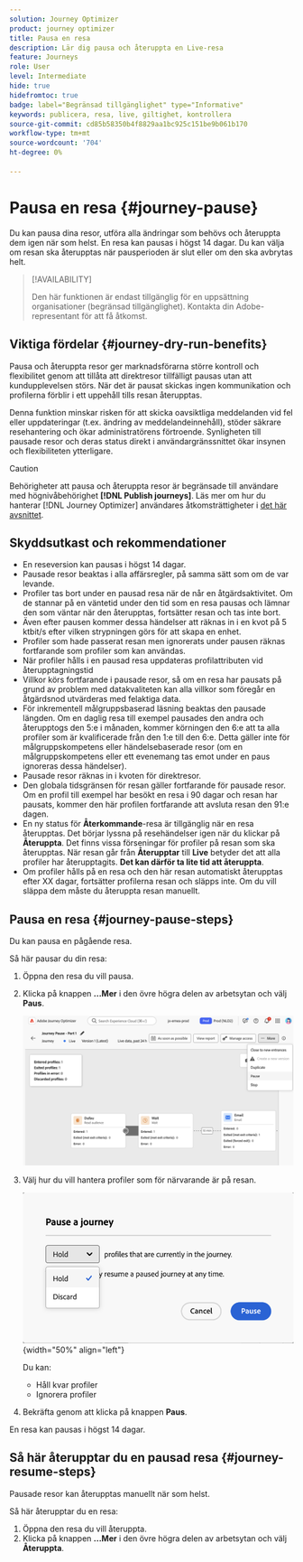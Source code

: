 ```yaml
---
solution: Journey Optimizer
product: journey optimizer
title: Pausa en resa
description: Lär dig pausa och återuppta en Live-resa
feature: Journeys
role: User
level: Intermediate
hide: true
hidefromtoc: true
badge: label="Begränsad tillgänglighet" type="Informative"
keywords: publicera, resa, live, giltighet, kontrollera
source-git-commit: cd85b58350b4f8829aa1bc925c151be9b061b170
workflow-type: tm+mt
source-wordcount: '704'
ht-degree: 0%

---
```


# Pausa en resa {#journey-pause}

Du kan pausa dina resor, utföra alla ändringar som behövs och återuppta dem igen när som helst. En resa kan pausas i högst 14 dagar. Du kan välja om resan ska återupptas när pausperioden är slut eller om den ska avbrytas helt.


>[!AVAILABILITY]
>
>Den här funktionen är endast tillgänglig för en uppsättning organisationer (begränsad tillgänglighet). Kontakta din Adobe-representant för att få åtkomst.


## Viktiga fördelar {#journey-dry-run-benefits}

Pausa och återuppta resor ger marknadsförarna större kontroll och flexibilitet genom att tillåta att direktresor tillfälligt pausas utan att kundupplevelsen störs. När det är pausat skickas ingen kommunikation och profilerna förblir i ett uppehåll tills resan återupptas.

Denna funktion minskar risken för att skicka oavsiktliga meddelanden vid fel eller uppdateringar (t.ex. ändring av meddelandeinnehåll), stöder säkrare resehantering och ökar administratörens förtroende. Synligheten till pausade resor och deras status direkt i användargränssnittet ökar insynen och flexibiliteten ytterligare.

>[!CAUTION]
>
>Behörigheter att pausa och återuppta resor är begränsade till användare med högnivåbehörighet **[!DNL Publish journeys]**. Läs mer om hur du hanterar [!DNL Journey Optimizer] användares åtkomsträttigheter i [det här avsnittet](../administration/permissions-overview.md).

## Skyddsutkast och rekommendationer

* En reseversion kan pausas i högst 14 dagar.
* Pausade resor beaktas i alla affärsregler, på samma sätt som om de var levande.
* Profiler tas bort under en pausad resa när de når en åtgärdsaktivitet. Om de stannar på en väntetid under den tid som en resa pausas och lämnar den som väntar när den återupptas, fortsätter resan och tas inte bort.
* Även efter pausen kommer dessa händelser att räknas in i en kvot på 5 ktbit/s efter vilken strypningen görs för att skapa en enhet.
* Profiler som hade passerat resan men ignorerats under pausen räknas fortfarande som profiler som kan användas.
* När profiler hålls i en pausad resa uppdateras profilattributen vid återupptagningstid
* Villkor körs fortfarande i pausade resor, så om en resa har pausats på grund av problem med datakvaliteten kan alla villkor som föregår en åtgärdsnod utvärderas med felaktiga data.
* För inkrementell målgruppsbaserad läsning beaktas den pausade längden. Om en daglig resa till exempel pausades den andra och återupptogs den 5:e i månaden, kommer körningen den 6:e att ta alla profiler som är kvalificerade från den 1:e till den 6:e. Detta gäller inte för målgruppskompetens eller händelsebaserade resor (om en målgruppskompetens eller ett evenemang tas emot under en paus ignoreras dessa händelser).
* Pausade resor räknas in i kvoten för direktresor.
* Den globala tidsgränsen för resan gäller fortfarande för pausade resor. Om en profil till exempel har besökt en resa i 90 dagar och resan har pausats, kommer den här profilen fortfarande att avsluta resan den 91:e dagen.
* En ny status för **Återkommande**-resa är tillgänglig när en resa återupptas. Det börjar lyssna på resehändelser igen när du klickar på **Återuppta**.  Det finns vissa förseningar för profiler på resan som ska återupptas. När resan går från **Återupptar** till **Live** betyder det att alla profiler har återupptagits. **Det kan därför ta lite tid att återuppta**.
* Om profiler hålls på en resa och den här resan automatiskt återupptas efter XX dagar, fortsätter profilerna resan och släpps inte. Om du vill släppa dem måste du återuppta resan manuellt.
  <!--* There is a guardrail (at an org level) on the max number of profiles that can be held in paused journeys. This guardrail is per org, and is visible in the journey inventory on a new bar (only visible when there are paused journeys).-->

## Pausa en resa {#journey-pause-steps}

Du kan pausa en pågående resa.

Så här pausar du din resa:

1. Öppna den resa du vill pausa.
1. Klicka på knappen **...Mer** i den övre högra delen av arbetsytan och välj **Paus**.

   ![Pausa resan](assets/pause-journey-button.png)

1. Välj hur du vill hantera profiler som för närvarande är på resan.

   ![Pausa alternativ för resa](assets/pause-confirm.png){width="50%" align="left"}

   Du kan:

   * Håll kvar profiler
   * Ignorera profiler

1. Bekräfta genom att klicka på knappen **Paus**.

En resa kan pausas i högst 14 dagar.

## Så här återupptar du en pausad resa {#journey-resume-steps}

Pausade resor kan återupptas manuellt när som helst.

Så här återupptar du en resa:

1. Öppna den resa du vill återuppta.
1. Klicka på knappen **...Mer** i den övre högra delen av arbetsytan och välj **Återuppta**.




